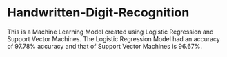 # Handwritten-Digit-Recognition
This is a Machine Learning Model created using Logistic Regression and Support Vector Machines.
The Logistic Regression Model had an accuracy of 97.78% accuracy and that of Support Vector Machines is 96.67%.
